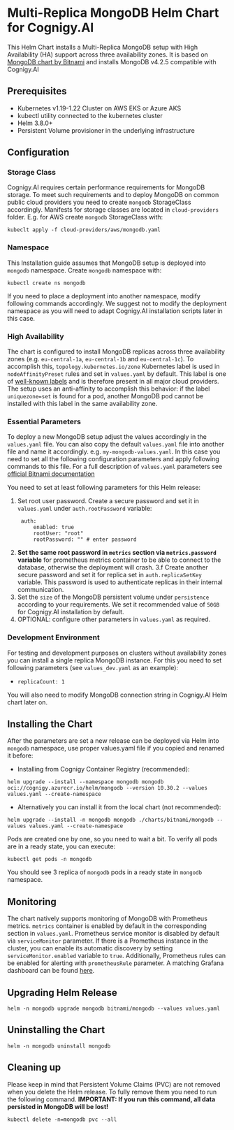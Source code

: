 # Multi-Replica MongoDB Helm Chart for Cognigy.AI
This Helm Chart installs a Multi-Replica MongoDB setup with High Availability (HA) support across three availability zones. It is based on [MongoDB chart by Bitnami](https://github.com/bitnami/charts/tree/master/bitnami/mongodb) and installs MongoDB v4.2.5 compatible with Cognigy.AI

## Prerequisites
- Kubernetes v1.19-1.22 Cluster on AWS EKS or Azure AKS 
- kubectl utility connected to the kubernetes cluster
- Helm 3.8.0+
- Persistent Volume provisioner in the underlying infrastructure

## Configuration 
### Storage Class
Cognigy.AI requires certain performance requirements for MongoDB storage. To meet such requirements and to deploy MongoDB on common public cloud providers you need to create `mongodb` StorageClass accordingly. Manifests for storage classes are located in `cloud-providers` folder. E.g. for AWS create `mongodb` StorageClass with:
   ```
   kubeclt apply -f cloud-providers/aws/mongodb.yaml
   ```
### Namespace
This Installation guide assumes that MongoDB setup is deployed into `mongodb` namespace. Create `mongodb` namespace with:
```
kubectl create ns mongodb
```
If you need to place a deployment into another namespace, modify following commands accordingly. We suggest not to modify the deployment namespace as you will need to adapt Cognigy.AI installation scripts later in this case.

### High Availability
The chart is configured to install MongoDB replicas across three availability zones (e.g. `eu-central-1a`, `eu-central-1b` and `eu-central-1c`). To accomplish this, `topology.kubernetes.io/zone` Kubernetes label is used in `nodeAffinityPreset` rules and set in `values.yaml` by default. This label is one of [well-known labels](https://kubernetes.io/docs/reference/labels-annotations-taints/#topologykubernetesiozone) and is therefore present in all major cloud providers. The setup uses an anti-affinity to accomplish this behavior: if the label `uniquezone=set` is found for a pod, another MongoDB pod cannot be installed with this label in the same availability zone.

### Essential Parameters
To deploy a new MongoDB setup adjust the values accordingly in the `values.yaml` file. You can also copy the default `values.yaml` file into another file and name it accordingly. e.g. `my-mongodb-values.yaml`. In this case you need to set all the following configuration parameters and apply following commands to this file. For a full description of `values.yaml` parameters see [official Bitnami documentation](https://github.com/bitnami/charts/tree/master/bitnami/mongodb)

You need to set at least following parameters for this Helm release:
1. Set root user password. Create a secure password and set it in `values.yaml` under `auth.rootPassword` variable:
   ```
    auth:
        enabled: true
        rootUser: "root"
        rootPassword: "" # enter password

   ```
2. **Set the same root password in `metrics` section via `metrics.password` variable** for prometheus metrics container to be able to connect to the database, otherwise the deployment will crash.
3.f Create another secure password and set it for replica set in `auth.replicaSetKey` variable. This password is used to authenticate replicas in their internal communication.
4. Set the `size` of the MongoDB persistent volume under `persistence` according to your requirements. We set it recommended value of `50GB` for Cognigy.AI installation by default.
5. OPTIONAL: configure other parameters in `values.yaml` as required. 

### Development Environment
For testing and development purposes on clusters without availability zones you can install a single replica MongoDB instance. For this you need to set following parameters (see `values_dev.yaml` as an example): 
* `replicaCount: 1`

You will also need to modify MongoDB connection string in Cognigy.AI Helm chart later on.

## Installing the Chart
After the parameters are set a new release can be deployed via Helm into `mongodb` namespace, use proper values.yaml file if you copied and renamed it before:
* Installing from Cognigy Container Registry (recommended):
```
helm upgrade --install --namespace mongodb mongodb oci://cognigy.azurecr.io/helm/mongodb --version 10.30.2 --values values.yaml --create-namespace
```
* Alternatively you can install it from the local chart (not recommended): 
```
helm upgrade --install -n mongodb mongodb ./charts/bitnami/mongodb --values values.yaml --create-namespace
```
Pods are created one by one, so you need to wait a bit. To verify all pods are in a ready state, you can execute:
```
kubectl get pods -n mongodb
```
You should see 3 replica of `mongodb` pods in a ready state in `mongodb` namespace.

## Monitoring
The chart natively supports monitoring of MongoDB with Prometheus metrics. `metrics` container is enabled by default in the corresponding section in `values.yaml`. Prometheus service monitor is disabled by default via `serviceMonitor` parameter. If there is a Prometheus instance in the cluster, you can enable its automatic discovery by setting `serviceMonitor.enabled` variable to `true`. Additionally, Prometheus rules can be enabled for alerting with `prometheusRule` parameter. A matching Grafana dashboard can be found [here](https://grafana.com/grafana/dashboards/7353).

## Upgrading Helm Release
```
helm -n mongodb upgrade mongodb bitnami/mongodb --values values.yaml
```

## Uninstalling the Chart
```
helm -n mongodb uninstall mongodb
```
## Cleaning up
Please keep in mind that Persistent Volume Claims (PVC) are not removed when you delete the Helm release. To fully remove them you need to run the following command. **IMPORTANT: If you run this command, all data persisted in MongoDB will be lost!**
```
kubectl delete -n=mongodb pvc --all
```
